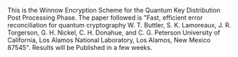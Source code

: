 This is the Winnow Encryption Scheme for the Quantum Key Distribution Post Processing Phase. The paper followed is "Fast, efficient error reconciliation for quantum cryptography
W. T. Buttler, S. K. Lamoreaux, J. R. Torgerson, G. H. Nickel, C. H. Donahue, and C. G. Peterson
University of California, Los Alamos National Laboratory, Los Alamos, New Mexico 87545".
Results will be Published in a few weeks. 

